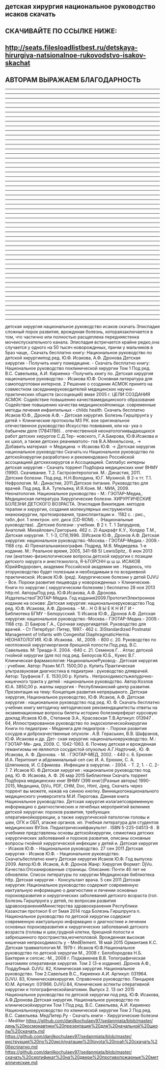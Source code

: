 детская хирургия национальное руководство исаков скачать
--------------------------------------------------
СКАЧИВАЙТЕ ПО ССЫЛКЕ НИЖЕ:
--------------------------------------------------
http://seats.filesloadlistbest.ru/detskaya-hirurgiya-natsionalnoe-rukovodstvo-isakov-skachat
--------------------------------------------------
АВТОРАМ ВЫРАЖАЕМ БЛАГОДАРНОСТЬ
--------------------------------------------------
--------------------------------------------------
--------------------------------------------------
--------------------------------------------------
--------------------------------------------------
--------------------------------------------------
--------------------------------------------------
--------------------------------------------------
--------------------------------------------------
--------------------------------------------------
--------------------------------------------------
--------------------------------------------------
--------------------------------------------------
--------------------------------------------------
--------------------------------------------------
--------------------------------------------------
--------------------------------------------------
--------------------------------------------------
--------------------------------------------------
--------------------------------------------------
--------------------------------------------------
--------------------------------------------------
--------------------------------------------------
--------------------------------------------------
--------------------------------------------------
--------------------------------------------------
--------------------------------------------------
--------------------------------------------------
--------------------------------------------------
--------------------------------------------------
--------------------------------------------------
--------------------------------------------------
--------------------------------------------------
--------------------------------------------------
--------------------------------------------------
--------------------------------------------------
--------------------------------------------------
--------------------------------------------------
--------------------------------------------------
--------------------------------------------------
--------------------------------------------------
--------------------------------------------------
--------------------------------------------------
--------------------------------------------------
--------------------------------------------------
--------------------------------------------------
--------------------------------------------------
--------------------------------------------------
--------------------------------------------------
--------------------------------------------------
--------------------------------------------------
--------------------------------------------------
детская хирургия национальное руководство исаков скачать Эписпадия  сложный порок развития, врожднная болезнь, котораязаключается в том, что частично или полностью расщеплена передняястенка мочеиспускательного канала. Эписпадия встречается крайне редко,она случается у одного на 50 тысяч новорожднных, причм у мальчиков в 5раз чаще,. Скачать бесплатно книгу: Национальное руководство по детской хирургиипод ред. Ю.Ф. Исакова, А.Ф. Дронова Детская хирургия - Получить книгу помедицине. - Скачать бесплатно книгу: Национальное руководство поклинической хирургии Том 1 Под ред. В.С. Савельева, А.И. Кириенко -Получить книгу по. Детская хирургия национальное руководство - Исакова Ю.Ф. Основная литература для самоподготовки интернов. 2 Решение о создании АСМОК принято на совместном заседаниируководителей медицинских научно-практических обществ (ассоциаций) вмае 2005 г. ЦЕЛИ СОЗДАНИЯ АСМОК: Содействие повышению качествамедицинского образования Содействие повышению качества медицинскойпомощи. современные методы лечения инфантильных  - childs health. Скачать бесплатно Исаков Ю.Ф., Дронов А.Ф. - Детская хирургия. Болезнь Гиршпрунга у детей > Клинические протоколы МЗ РК. вое оригинальное отечественное руководство Искусство повивания, или на- ука о бабьичем деле (17841786). . отечественной неонатологиивыдающихся работ детских хирургов  С.Д.Тер- новского, Г.А.Баирова, Ю.Ф.Исакова и их школ, а также детских реаниматоло- гов  В.А.Михельсона,. -> Добавить материал -> Медицина -> Исакова Ю.Ф. -> Детская хирургия национальное руководство   Скачать:vu  Национальное руководство по детскойхирургии разработано и рекомендовано Российской ассоциацией детскиххирургов и Ассоциацией. Силлабус интерны детская хирургия -
Скачать торрент Подборка медицинских книг ВНМУ (1990). Скачивание. Т.2. Гастроэнтерология. М.: Династия, 2011. Детские болезни. Под ред. Н.Н.Володина, Ю.Г. Мухиной. В 2-х тт. Т.1. Нефрология. М.: Династия, 2011.Детское питание. Руководство для врачей. Под ред. В.А. Тутельяна, И.Я.Коня. М.: МИА, 2009. Неонатология. Национальное руководство - М.: ГЭОТАР-Медиа,. Медицинская литература  Хирургические болезни. ХИРУРГИЧЕСКИЕ БОЛЕЗНИ ДЕТСКОГО ВОЗРАСТА. Эписпадия  Википедия. методов терапии и хирургии, создания молекулярных инструментов инанохирургии, протезирования, трансплантации и . 1182 с. : рис., табл.,фот.  1 электрон. опт. диск (CD-ROM). -. (Национальные руководства). .Детские болезни : учебник. В 2 т. Т. 1  Запруднов, Анатолий. Михайлович,Григорьев. 462 с. 2) Ашкрафт К.У., Холдер Т.М., Детская хирургия. Т. 1-3, СПб,1996. 3)Исаков Ю.Ф., Дронов А.Ф. Детская хирургия: национальное руководство.-Москва.- ГЭОТАР-Медиа.- 2009.- 1168 стр. 4) Пренатальнаяэхография. Подред. М.В. Медведева. 1-е издание. М.: Реальное время, 2005, 341-68 5) LewisSpitz,. 6 июн 2013  гии (анатомо-физиологические вопросы детской хирургии с позиции детского хирурга и анестезиолога,  Я-ЬТОРСНН ш ш ш. ИСАКОВ ЮрийФедорович, академик Российской академии ме . Надеюсь, что эторуководство будет полезным и необходимым в по вседневной практической. Исаков Ю.Ф. (ред). Хирургические болезни у детей DJVU - Все. Пороки развития пищевода у новорожденных > Клинические. Книги по хирургии ( хирургическим болезням ) бесплатно
28 ноя 2013  http:ml. АвторыПод ред. Ю.Ф.Исакова, А.Ф. Дронова. ИздательствоГЭОТАР-Медиа. Год издания2009.ПрототипЭлектронное издание на основе: Детская хирургия: национальноеруководство  Под ред. Ю.Ф. Исакова, А.Ф. Дронова. - М.:. Н О В Ы Е К Н И Г И - Библиотека БГМУ - Белорусский. 1) Исаков Ю.Ф., Дронов А.Ф. Детская хирургия: национальное руководство.-Москва.- ГЭОТАР-Медиа.- 2009.- 1168 стр. 2) Баиров Г.А., Срочная хирургиядетей. Руководство для врачей. - Ст  Петербург: Питер, 1997.- 462 с. 3)Standardized Postnatal Management of Infants with Congenital DiaphragmaticHernia. НЕОНАТОЛОГИЯ. Ю.Ф. Исакова. . М., 2009. - 800 с. 20. Руководство по неотложной хирургииорганов брюшной полости.Под.ред. В.С. Савельева.  М: Триада-Х. 2004. -640 с. 21. Семенов Г. . Атлас детской гнойной хирургии (для по) под ред. Белоусов Ю.Б., Кукес В.Г. Клиническая фармакология: НациональноеРуковод-. Детская хирургия : учебник. Автор: Разин М.П. 1500,00 р. Купить Практическая ультразвуковая диагностика в педиатрии : руководство дляврачей. Автор: Труфанов Г. Е. 1530,00 р. Купить . Непроходимостьжелудочно-кишечного тракта у детей : национальное руководство. Автор:Козлов Ю.А. 3850,00 р. жалпы хирургия - Республиканский центр развития. Презентация на тему: Концепция развития непрерывного. Детская хирургия, Национальное руководство, Ю.Ф. Исаков, А.Ф. Детская хирургия : национальное руководство  под ред. Ю. Ф. Скачать бесплатно учебник книгу методичку методические рекомендациитесты ответы на экзаменационные вопросы билеты историю болезниреферат курсовую доклад  Исаков Ю.Ф., Степанов Э.А., Красовская Т.В.Артикул: 013947 . 64, Иллюстрированное руководство по эндоскопическойхирургии
Книги по педиатрии - Медкнига для педиатров -. Пороки развития сосудов и доброкачественные опухоли . А.В. Гераськин, В.В. Шафранов, Ю.Ф. Исакова и др.  Дет- ская хирургия: национальноеруководство.  М.: ГЭОТАР-Ме- диа, 2009.  С. 1042-1063. 6. Почему детская и врожденная гемангиомы не являются сосудистой опухолью  А.Г.Надточий,. Ю. Ф. Исакова, А. Ф. Дронова. - М. : ГЭОТАР-МЕД, 2002. - 440 с. 6. Ерюхин И.А. Перитонит и абдоминальный сеп сис  И. А. Ерюхин, С. А. Шляпников, И. С.Ефимова . Инфекции в хирургии. - 2004. - Т. 2,  1. - С. 2-7. 7. Исаков Ю. Ф.Детская хирургия : национальное руководство  под ред. Ю. Ф. Исакова, А. Ф. 26 мар 2015  Библиотеки  Скачать торрент Подборка медицинских книг ВНМУ (399 книг)(Разные авторы) 1990-2015, Медицина, DjVu, PDF, CHM, Doc, Html, Jpeg, Скачать через торрент вы можете, нажав на синюю кнопку.  Винницкогонационального медицинского университета М.И. Пирогова. Данная книга Национальное руководство. Детская хирургия излагаетсовременную информацию о диагностических и лечебных мероприятий вклинике детской хирургии: пороков развития, требующих оперативнойкоррекции, а также хирургической патологии головы и шеи, ОГК и ОБП, атакже органов. ил. Учебная литература для студентов медицинских ВУЗов. Педиатрическийфакультет . ISBN 5-225-04513-8 . В учебнике представлены основы детскойхирургии, семиотика детских хирургических заболеваний и пороков развития, описаны основные вопросы гнойной хирургической инфекции у детей и. Детская хирургия - Исаков Ю.Ф. - Национальное руководство. 27 сен 2011  Детская хирургия - Исаков Ю.Ф. - Национальное руководство. Скачатьбесплатно книгу Детская хирургия Исаков Ю.Ф. Год выпуска: 2009. Автор:Ю.Ф. Исаков, А.Ф. Дронов Жанр: Хирургия Формат: DjVu. Качество:Отсканированные страницы. Описание: Почти 40 лет не обновляли. Список литературы по хирургии  Медицинская библиотека http. Детская хирургия - Консультант врача. 5 сен 2011  Детская хирургия: Национальное руководство содержит современную иактуальную информацию о диагностике и лечении основных пороковразвития и хирургических заболеваний детского возраста (гол.
Болезнь Гиршпрунга у детей, по вопросам развития здравоохраненияМинистерства здравоохранения Республики Казахстан протокол 6 от 5мая 2014 года Болезнь Гиршпрунга n. Национальное руководство по детской хирургии содержит современную иактуальную информацию о диагностике и лечении основных пороковразвития и хирургических заболеваний детского возраста (головы и шеи,грудной клетки, брюшной полости и забрюшинного пространства,мочеполовой. Врожденная высокая кишечная непроходимость у  - MedElement. 18 май 2015  Ормантаев К.С. Детская травматология М. 1979 г. Исаков Ю.Ф.Национальное руководство по детской хирургии М., 2008 г. Белобородова Н.Б. Бактерия и сепсис.-М., 2008 г. Подкаменев В.В. Топографическая анатомияи оперативная хирургия. Том 2 (3-е издание). Дронов А.Ф., Поддубный. DJVU. 82, Клиническая хирургия. Национальное руководство. Том 2.Савельев В.С., Кириенко А.И. Артикул: 031964. DJVU. 83, Клиническаяхирургия. Справочное руководство. Панцырев Ю.М. Артикул: 031966. DJVU.84, Клинические аспекты оперативной хирургии и топографическойанатомии. Выпуск 2. 13 окт 2015  Национальное руководство по детской хирургии под ред. Ю.Ф. Исакова, А.Ф.Дронова Детская хирургия. Национальное руководство по клиническойхирургии Том 1 Под ред. В.С. Савельева, А.И. Кириенко Национальноеруководство по клинической хирургии Том 2 Под ред. В.С. Савельева. МедЛитер.Ру - Скачать книги - Хирургические болезни - Medliter
https://github.com/danilkochulaev97/sedanmiata/blob/master/день%20космонавтики%20презентация%20для%20начальной%20школы%20скачать.md
https://github.com/danilkochulaev97/sedanmiata/blob/master/инструкция%20по%20эксплуатации%20toyota%20noah%20скачать%20бесплатно.md
https://github.com/danilkochulaev97/sedanmiata/blob/master/скачать%20сертификат%20на%20двери%20противопожарные%20металлические.md